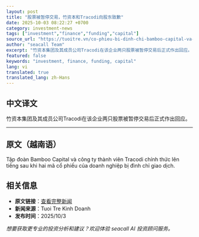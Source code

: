 ```yaml
---
layout: post
title: "股票被暂停交易，竹资本和Tracodi向股东致歉"
date: 2025-10-03 08:22:27 +0700
category: investment-news
tags: ["investment","finance","funding","capital"]
source_url: "https://tuoitre.vn/co-phieu-bi-dinh-chi-bamboo-capital-va-tracodi-xin-loi-co-dong-20251003122809453.htm"
author: "seacall Team"
excerpt: "竹资本集团及其成员公司Tracodi在该企业两只股票被暂停交易后正式作出回应。..."
featured: false
keywords: "investment, finance, funding, capital"
lang: vi
translated: true
translated_lang: zh-Hans
---
```


## 中文译文

竹资本集团及其成员公司Tracodi在该企业两只股票被暂停交易后正式作出回应。

---

## 原文（越南语）

Tập đoàn Bamboo Capital và công ty thành viên Tracodi chính thức lên tiếng sau khi hai mã cổ phiếu của doanh nghiệp bị đình chỉ giao dịch.

## 相关信息

- **原文链接**：[查看完整新闻](https://tuoitre.vn/co-phieu-bi-dinh-chi-bamboo-capital-va-tracodi-xin-loi-co-dong-20251003122809453.htm)
- **新闻来源**：Tuoi Tre Kinh Doanh
- **发布时间**：2025/10/3

*想要获取更专业的投资分析和建议？欢迎体验 seacall AI 投资顾问服务。*